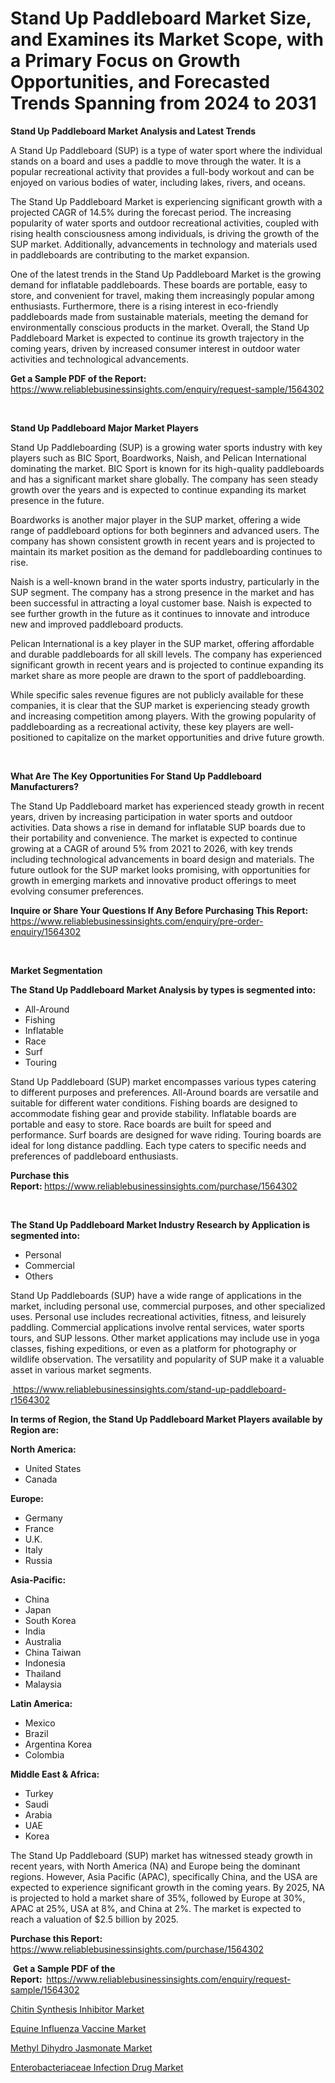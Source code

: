 <p><h1>Stand Up Paddleboard Market Size, and Examines its Market Scope, with a Primary Focus on Growth Opportunities, and Forecasted Trends Spanning from 2024 to 2031</h1></p><p><strong>Stand Up Paddleboard Market Analysis and Latest Trends</strong></p>
<p><p>A Stand Up Paddleboard (SUP) is a type of water sport where the individual stands on a board and uses a paddle to move through the water. It is a popular recreational activity that provides a full-body workout and can be enjoyed on various bodies of water, including lakes, rivers, and oceans.</p><p>The Stand Up Paddleboard Market is experiencing significant growth with a projected CAGR of 14.5% during the forecast period. The increasing popularity of water sports and outdoor recreational activities, coupled with rising health consciousness among individuals, is driving the growth of the SUP market. Additionally, advancements in technology and materials used in paddleboards are contributing to the market expansion.</p><p>One of the latest trends in the Stand Up Paddleboard Market is the growing demand for inflatable paddleboards. These boards are portable, easy to store, and convenient for travel, making them increasingly popular among enthusiasts. Furthermore, there is a rising interest in eco-friendly paddleboards made from sustainable materials, meeting the demand for environmentally conscious products in the market. Overall, the Stand Up Paddleboard Market is expected to continue its growth trajectory in the coming years, driven by increased consumer interest in outdoor water activities and technological advancements.</p></p>
<p><strong>Get a Sample PDF of the Report:&nbsp;</strong> <a href="https://www.reliablebusinessinsights.com/enquiry/request-sample/1564302">https://www.reliablebusinessinsights.com/enquiry/request-sample/1564302</a></p>
<p>&nbsp;</p>
<p><strong>Stand Up Paddleboard Major Market Players</strong></p>
<p><p>Stand Up Paddleboarding (SUP) is a growing water sports industry with key players such as BIC Sport, Boardworks, Naish, and Pelican International dominating the market. BIC Sport is known for its high-quality paddleboards and has a significant market share globally. The company has seen steady growth over the years and is expected to continue expanding its market presence in the future.</p><p>Boardworks is another major player in the SUP market, offering a wide range of paddleboard options for both beginners and advanced users. The company has shown consistent growth in recent years and is projected to maintain its market position as the demand for paddleboarding continues to rise.</p><p>Naish is a well-known brand in the water sports industry, particularly in the SUP segment. The company has a strong presence in the market and has been successful in attracting a loyal customer base. Naish is expected to see further growth in the future as it continues to innovate and introduce new and improved paddleboard products.</p><p>Pelican International is a key player in the SUP market, offering affordable and durable paddleboards for all skill levels. The company has experienced significant growth in recent years and is projected to continue expanding its market share as more people are drawn to the sport of paddleboarding.</p><p>While specific sales revenue figures are not publicly available for these companies, it is clear that the SUP market is experiencing steady growth and increasing competition among players. With the growing popularity of paddleboarding as a recreational activity, these key players are well-positioned to capitalize on the market opportunities and drive future growth.</p></p>
<p>&nbsp;</p>
<p><strong>What Are The Key Opportunities For Stand Up Paddleboard Manufacturers?</strong></p>
<p><p>The Stand Up Paddleboard market has experienced steady growth in recent years, driven by increasing participation in water sports and outdoor activities. Data shows a rise in demand for inflatable SUP boards due to their portability and convenience. The market is expected to continue growing at a CAGR of around 5% from 2021 to 2026, with key trends including technological advancements in board design and materials. The future outlook for the SUP market looks promising, with opportunities for growth in emerging markets and innovative product offerings to meet evolving consumer preferences.</p></p>
<p><strong>Inquire or Share Your Questions If Any Before Purchasing This Report:</strong> <a href="https://www.reliablebusinessinsights.com/enquiry/pre-order-enquiry/1564302">https://www.reliablebusinessinsights.com/enquiry/pre-order-enquiry/1564302</a></p>
<p>&nbsp;</p>
<p><strong>Market Segmentation</strong></p>
<p><strong>The Stand Up Paddleboard Market Analysis by types is segmented into:</strong></p>
<p><ul><li>All-Around</li><li>Fishing</li><li>Inflatable</li><li>Race</li><li>Surf</li><li>Touring</li></ul></p>
<p><p>Stand Up Paddleboard (SUP) market encompasses various types catering to different purposes and preferences. All-Around boards are versatile and suitable for different water conditions. Fishing boards are designed to accommodate fishing gear and provide stability. Inflatable boards are portable and easy to store. Race boards are built for speed and performance. Surf boards are designed for wave riding. Touring boards are ideal for long distance paddling. Each type caters to specific needs and preferences of paddleboard enthusiasts.</p></p>
<p><strong>Purchase this Report:&nbsp;</strong><a href="https://www.reliablebusinessinsights.com/purchase/1564302">https://www.reliablebusinessinsights.com/purchase/1564302</a></p>
<p>&nbsp;</p>
<p><strong>The Stand Up Paddleboard Market Industry Research by Application is segmented into:</strong></p>
<p><ul><li>Personal</li><li>Commercial</li><li>Others</li></ul></p>
<p><p>Stand Up Paddleboards (SUP) have a wide range of applications in the market, including personal use, commercial purposes, and other specialized uses. Personal use includes recreational activities, fitness, and leisurely paddling. Commercial applications involve rental services, water sports tours, and SUP lessons. Other market applications may include use in yoga classes, fishing expeditions, or even as a platform for photography or wildlife observation. The versatility and popularity of SUP make it a valuable asset in various market segments.</p></p>
<p><a href="https://www.reliablebusinessinsights.com/stand-up-paddleboard-r1564302">&nbsp;https://www.reliablebusinessinsights.com/stand-up-paddleboard-r1564302</a></p>
<p><strong>In terms of Region, the Stand Up Paddleboard Market Players available by Region are:</strong></p>
<p>
    <p> <strong> North America: </strong>
        <ul>
            <li>United States</li>
            <li>Canada</li>
        </ul>
        </p> 
    <p> <strong> Europe: </strong>
        <ul>
            <li>Germany</li>
            <li>France</li>
            <li>U.K.</li>
            <li>Italy</li>
            <li>Russia</li>
        </ul>
        </p> 
    <p> <strong> Asia-Pacific: </strong>
        <ul>
            <li>China</li>
            <li>Japan</li>
            <li>South Korea</li>
            <li>India</li>
            <li>Australia</li>
            <li>China Taiwan</li>
            <li>Indonesia</li>
            <li>Thailand</li>
            <li>Malaysia</li>
        </ul>
        </p> 
    <p> <strong> Latin America: </strong>
        <ul>
            <li>Mexico</li>
            <li>Brazil</li>
            <li>Argentina Korea</li>
            <li>Colombia</li>
        </ul>
        </p> 
    <p> <strong> Middle East & Africa: </strong>
        <ul>
            <li>Turkey</li>
            <li>Saudi</li>
            <li>Arabia</li>
            <li>UAE</li>
            <li>Korea</li>
        </ul>
    </p>
    </p>
<p><p>The Stand Up Paddleboard (SUP) market has witnessed steady growth in recent years, with North America (NA) and Europe being the dominant regions. However, Asia Pacific (APAC), specifically China, and the USA are expected to experience significant growth in the coming years. By 2025, NA is projected to hold a market share of 35%, followed by Europe at 30%, APAC at 25%, USA at 8%, and China at 2%. The market is expected to reach a valuation of $2.5 billion by 2025.</p></p>
<p><strong>Purchase this Report: </strong><a href="https://www.reliablebusinessinsights.com/purchase/1564302">https://www.reliablebusinessinsights.com/purchase/1564302</a></p>
<p>&nbsp;<strong>Get a Sample PDF of the Report:&nbsp;&nbsp;</strong><a href="https://www.reliablebusinessinsights.com/enquiry/request-sample/1564302">https://www.reliablebusinessinsights.com/enquiry/request-sample/1564302</a></p>
<p><strong></strong></p>
<p><p><a href="https://medium.com/@madisynreinger/chitin-synthesis-inhibitor-market-size-share-analysis-growth-trends-forecast-2024-2031-9b5807535d9a">Chitin Synthesis Inhibitor Market</a></p><p><a href="https://issuu.com/reportprime-2/docs/equine-influenza-vaccine-market-size-2030.pptx">Equine Influenza Vaccine Market</a></p><p><a href="https://medium.com/@welsonwiden94552/insights-into-the-methyl-dihydro-jasmonate-industry-market-financial-status-market-size-and-c29282c5ea46">Methyl Dihydro Jasmonate Market</a></p><p><a href="https://github.com/BurtonGALEN/Market-Research-Report-List-1/blob/main/enterobacteriaceae-infection-drug-market.md">Enterobacteriaceae Infection Drug Market</a></p></p>